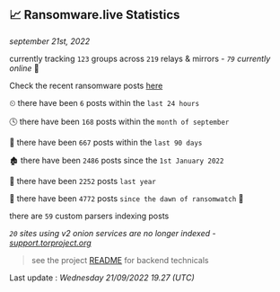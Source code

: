 
## 📈 Ransomware.live Statistics
_september 21st, 2022_

currently tracking `123` groups across `219` relays & mirrors - _`79` currently online_ 📡

Check the recent ransomware posts [here](https://www.ransomware.live/#/recentposts)


⏲ there have been `6` posts within the `last 24 hours`

🕓 there have been `168` posts within the `month of september`

📅 there have been `667` posts within the `last 90 days`

🏚 there have been `2486` posts since the `1st January 2022`

🚀 there have been `2252` posts `last year`

🦕 there have been `4772` posts `since the dawn of ransomwatch` 🐣

there are `59` custom parsers indexing posts

_`20` sites using v2 onion services are no longer indexed - [support.torproject.org](https://support.torproject.org/onionservices/v2-deprecation/)_

> see the project [README](https://github.com/jmousqueton/ransomwatch#readme) for backend technicals



Last update : _Wednesday 21/09/2022 19.27 (UTC)_

